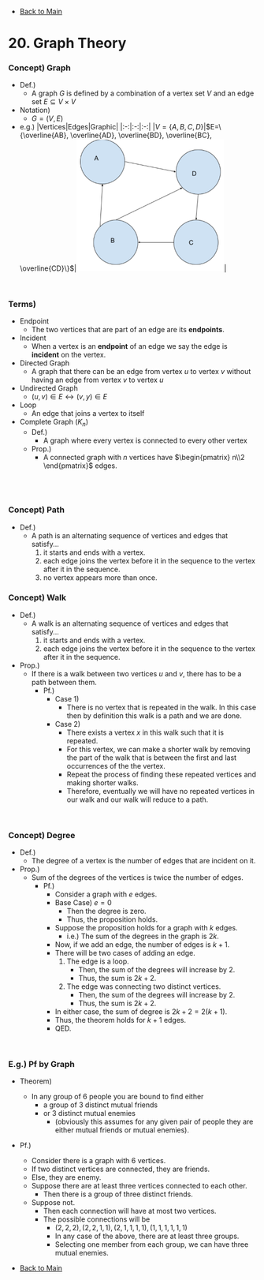 - [Back to Main](../main.md)

# 20. Graph Theory
### Concept) Graph
- Def.)
  - A graph $`G`$ is defined by a combination of a vertex set $`V`$ and an edge set $`E \subseteq V\times V`$
- Notation)
  - $`G = (V,E)`$
- e.g.)
  |Vertices|Edges|Graphic|
  |:-:|:-:|:-:|
  |$`V=\{A,B,C,D\}`$|$`E=\{\overline{AB}, \overline{AD}, \overline{BD}, \overline{BC}, \overline{CD}\}`$|<img src="../Images/2001.png" width="300px">|

<br>

### Terms)
- Endpoint
  - The two vertices that are part of an edge are its **endpoints**.
- Incident
  - When a vertex is an **endpoint** of an edge we say the edge is **incident** on the vertex.
- Directed Graph
  - A graph that there can be an edge from vertex $`u`$ to vertex $`v`$ without having an edge from vertex $`v`$ to vertex $`u`$ 
- Undirected Graph
  - $`(u,v) \in E \leftrightarrow (v,y)\in E`$
- Loop
  - An edge that joins a vertex to itself
- Complete Graph $`(K_n)`$
  - Def.)
    - A graph where every vertex is connected to every other vertex
  - Prop.)
    - A connected graph with $`n`$ vertices have $`\begin{pmatrix} n\\2 \end{pmatrix}`$ edges.

<br><br>

### Concept) Path
- Def.)
  - A path is an alternating sequence of vertices and edges that satisfy...
    1. it starts and ends with a vertex.
    2. each edge joins the vertex before it in the sequence to the vertex after it in the sequence.
    3. no vertex appears more than once.

### Concept) Walk
- Def.)
  - A walk is an alternating sequence of vertices and edges that satisfy...
    1. it starts and ends with a vertex.
    2. each edge joins the vertex before it in the sequence to the vertex after it in the sequence.
- Prop.)
  - If there is a walk between two vertices $`u`$ and $`v`$, there has to be a path between them.
    - Pf.)
      - Case 1)
        - There is no vertex that is repeated in the walk. In this case then by definition this walk is a path and we are done.
      - Case 2)
        - There exists a vertex $`x`$ in this walk such that it is repeated. 
        - For this vertex, we can make a shorter walk by removing the part of the walk that is between the first and last occurrences of the the vertex.
        - Repeat the process of finding these repeated vertices and making shorter walks.
        - Therefore, eventually we will have no repeated vertices in our walk and our walk will reduce to a path.

<br>

### Concept) Degree
- Def.)
  - The degree of a vertex is the number of edges that are incident on it.
- Prop.)
  - Sum of the degrees of the vertices is twice the number of edges.
    - Pf.)
      - Consider a graph with $`e`$ edges.
      - Base Case) $`e=0`$
        - Then the degree is zero.
        - Thus, the proposition holds.
      - Suppose the proposition holds for a graph with $`k`$ edges.
        - i.e.) The sum of the degrees in the graph is $`2k`$.
      - Now, if we add an edge, the number of edges is $`k+1`$.
      - There will be two cases of adding an edge.
        1. The edge is a loop.
           - Then, the sum of the degrees will increase by 2.
           - Thus, the sum is $`2k+2`$.
        2. The edge was connecting two distinct vertices.
           - Then, the sum of the degrees will increase by 2.
           - Thus, the sum is $`2k+2`$.
       - In either case, the sum of degree is $`2k+2 = 2(k+1)`$.
       - Thus, the theorem holds for $`k+1`$ edges.
       - QED.

<br>

### E.g.) Pf by Graph
- Theorem)
  - In any group of 6 people you are bound to find either 
    - a group of 3 distinct mutual friends 
    - or 3 distinct mutual enemies 
      - (obviously this assumes for any given pair of people they are either mutual friends or mutual enemies).
- Pf.)
  - Consider there is a graph with 6 vertices.
  - If two distinct vertices are connected, they are friends.
  - Else, they are enemy.
  - Suppose there are at least three vertices connected to each other.
    - Then there is a group of three distinct friends.
  - Suppose not.
    - Then each connection will have at most two vertices.
    - The possible connections will be
      - $`(2,2,2), (2,2,1,1), (2,1,1,1,1), (1,1,1,1,1,1)`$
      - In any case of the above, there are at least three groups.
      - Selecting one member from each group, we can have three mutual enemies.

- [Back to Main](../main.md)